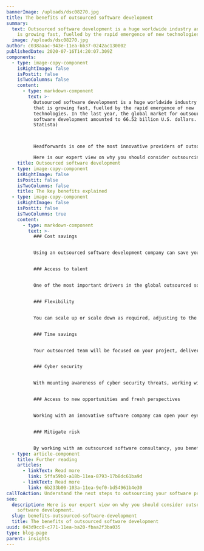 ```yaml
---
bannerImage: /uploads/dsc08270.jpg
title: The benefits of outsourced software development
summary:
  text: Outsourced software development is a huge worldwide industry and one that
    is growing fast, fuelled by the rapid emergence of new technologies.
  image: /uploads/dsc08270.jpg
author: c038aaac-943e-11ea-bb37-0242ac130002
publishedDate: 2020-07-16T14:20:07.309Z
components:
  - type: image-copy-component
    isRightImage: false
    isPostit: false
    isTwoColumns: false
    content:
      - type: markdown-component
        text: >-
          Outsourced software development is a huge worldwide industry and one
          that is growing fast, fuelled by the rapid emergence of new
          technologies. In the last year, the global market for outsourced
          software development amounted to 66.52 billion U.S. dollars. (Source:
          Statista)



          Headforwards is one of the most innovative providers of outsourced software in the UK, with established clients across Europe and Asia.

          Here is our expert view on why you should consider outsourcing your software development.
    title: Outsourced software development
  - type: image-copy-component
    isRightImage: false
    isPostit: false
    isTwoColumns: false
    title: The key benefits explained
  - type: image-copy-component
    isRightImage: false
    isPostit: false
    isTwoColumns: true
    content:
      - type: markdown-component
        text: >-
          ### Cost savings


          Using an outsourced software development company can save you a significant amount of money. You avoid recruitment fees and the costs associated with training and on-boarding staff. Added to this, you avoid extra employment costs such as NI and other staff overheads, like premises and equipment. Nevertheless, quality always matters more – so in choosing your provider it is vital to look beyond simply price.


          ### Access to talent


          One of the most important drivers in the global outsourced software development market is the rapid emergence of new technologies. This means it can be increasingly difficult for companies to find the software talent they need. IT is a sector which is experiencing significant skills shortages, especially in some of the very latest software areas. Outsourcing software development is a way around this and gives you access to a huge pool of talent, with diverse and leading-edge technology expertise.


          ### Flexibility


          You can scale up or scale down as required, adjusting to the needs of your business. So if, for example, you need to redeploy budget or if you expand your in-house team, you could reduce the amount of work you outsource. If, on the other hand, you want to scale up or if you need experts in another area of competency, you have the ability to do that. There is also built-in flexibility in the way outsourced software developers work with their clients. For instance, they can be used to augment an in-house team or to act as a standalone dedicated team working on a specific project.


          ### Time savings


          Your outsourced team will be focused on your project, delivering in line with your required critical path. This can mean reduced time to market and provide a competitive advantage. Your outsourced team will also be able to hit the ground running, as they are experienced in working on a project basis and delivering against demanding KPIs.


          ### Cyber security


          With mounting awareness of cyber security threats, working with a good outsourced software development company can give you immediate access to high level skills and protocols to ensure that your data is safe and compliant.


          ### Access to new opportunities and fresh perspectives


          Working with an innovative software company can open your eyes to emerging opportunities. Software companies with multidisciplinary teams feature a variety of competency centres and this can help keep your own business at the cutting edge. An outsourced software development consultancy will be able to bring a fresh perspective to your business and help your company think outside the box.


          ### Mitigate risk


          By working with an outsourced software consultancy, you benefit from access to robust project management and quality control systems that are tried and tested. Having these systems at the core of their approach helps to mitigate risk for your business.
  - type: article-component
    title: Further reading
    articles:
      - linkText: Read more
        link: 5ffa59b0-a18b-11ea-8793-17b8dc61ba9d
      - linkText: Read more
        link: 6b233b00-103a-11ea-9ef0-bd54961b4e30
callToAction: Understand the next steps to outsourcing your software projects
seo:
  description: Here is our expert view on why you should consider outsourcing your
    software development.
  slug: benefits-outsourced-software-development
  title: The benefits of outsourced software development
uuid: 043d9cc0-c771-11ea-ba20-fbaa2f3ba035
type: blog-page
parent: insights
---
```

